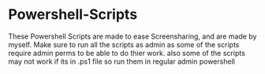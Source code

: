 # Powershell-Scripts

These Powershell Scripts are made to ease Screensharing, and are made by myself.
Make sure to run all the scripts as admin as some of the scripts require admin perms to be able to do thier work.
also some of the scripts may not work if its in .ps1 file so run them in regular admin powershell
